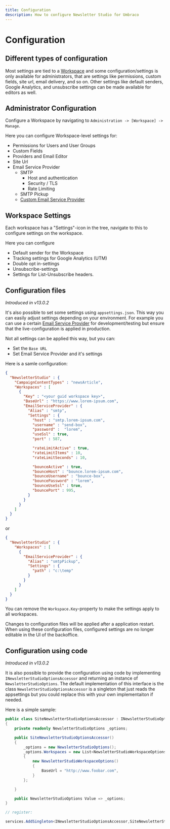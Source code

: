 ```yaml
---
title: Configuration
description: How to configure Newsletter Studio for Umbraco
---
```

# Configuration
## Different types of configuration

Most settings are tied to a [Workspace](../concepts/workspaces.md) and some configuration/settings is only available for administrators, that are settings like permissions, custom fields, site url, email delivery, and so on. Other settings like default senders, Google Analytics, and unsubscribe settings can be made available for editors as well.

## Administrator Configuration

Configure a Workspace by navigating to `Administration -> [Workspace] -> Manage`.

Here you can configure Workspace-level settings for:

* Permissions for Users and User Groups
* Custom Fields
* Providers and Email Editor
* Site Url
* Email Service Provider
  * SMTP
    * Host and authentication
    * Security / TLS
    * Rate Limiting
  * SMTP Pickup
  * [Custom Email Service Provider](../develop/email-service-providers.md)

## Workspace Settings

Each workspace has a "Settings"-icon in the tree, navigate to this to configure settings on the workspace.

Here you can configure

* Default sender for the Workspace
* Tracking settings for Google Analytics (UTM)
* Double opt in-settings
* Unsubscribe-settings
* Settings for List-Unsubscribe headers.

## Configuration files
*Introduced in v13.0.2*

It's also possible to set some settings using `appsettings.json`. This way you can easily adjust settings depending on your environment. For example you can use a certain [Email Service Provider](../develop/email-service-providers.md) for development/testing but ensure that the live-configuration is applied in production.

Not all settings can be applied this way, but you can:

* Set the `Base URL`
* Set Email Service Provider and it's settings

Here is a samle configuration:

```json
{
  "NewsletterStudio" : {
    "CampaignContentTypes" : "newsArticle",
    "Workspaces" : [
      {
        "Key" : "<your guid workspace key>",
        "BaseUrl" : "https://www.lorem-ipsum.com",
        "EmailServiceProvider" : {
          "Alias" : "smtp",
          "Settings" : {
            "host" : "smtp.lorem-ipsum.com",
            "username" : "send-box",
            "password" :  "lorem",
            "useSsl" : true,
            "port" : 587,

            "rateLimitActive" : true,
            "rateLimitItems" : 10,
            "rateLimitSeconds" : 10,

            "bounceActive" : true,
            "bounceHost" : "bounce.lorem-ipsum.com",
            "bounceUsername" : "bounce-box",
            "bouncePassword" : "lorem",
            "bounceUseSsl" : true,
            "bouncePort" : 995,
          }
        }
      }
    ]
  }
}
```

or 

```json
{
  "NewsletterStudio" : {
    "Workspaces" : [
      {
        "EmailServiceProvider" : {
          "Alias" : "smtpPickup",
          "Settings" : {
            "path" : "c:\temp"
          }
        }
      }
    ]
  }
}
```

You can remove the `Workspace.Key`-property to make the settings apply to all workspaces.

Changes to configuration files will be applied after a application restart. When using these configuration files, configured settings are no longer editable in the UI of the backoffice.

## Configuration using code
*Introduced in v13.0.2*

It is also possible to provide the configuration using code by implementing `INewsletterStudioOptionsAccessor` and returning an instance of `NewsletterStudioOptions`. The default implementation of this interface is the class `NewsletterStudioOptionsAccessor` is a singleton that just reads the appsettings but you could replace this with your own implementaiton if needed.

Here is a simple sample:

```csharp
public class SiteNewsletterStudioOptionsAccessor : INewsletterStudioOptionsAccessor
{
    private readonly NewsletterStudioOptions _options;

    public SiteNewsletterStudioOptionsAccessor()
    {
        _options = new NewsletterStudioOptions();
        _options.Workspaces = new List<NewsletterStudioWorkspaceOptions>()
        {
            new NewsletterStudioWorkspaceOptions()
            {
                BaseUrl = "http://www.foobar.com",
            }
        };

    }

    public NewsletterStudioOptions Value => _options;
}

// register:

services.AddSingleton<INewsletterStudioOptionsAccessor,SiteNewsletterStudioOptionsAccessor>();

```